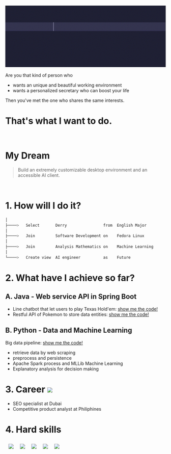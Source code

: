 ![greeting](greeting.gif)

Are you that kind of person who
- wants an unique and beautiful working environment
- wants a personalized secretary who can boost your life

Then you've met the one who shares the same interests.

# **That's what I want to do.**

<br>

# My Dream

> Build an extremely customizable desktop environment and an accessible AI client.
<br>

# 1. How will I do it?

```bash
│
├────>   Select       Derry                from  English Major
│
├────>   Join         Software Development on    Fedora Linux
│
├────>   Join         Analysis Mathematics on    Machine Learning
│
└────>   Create view  AI engineer          as    Future
```

# 2. What have I achieve so far?

## A. Java - Web service API in Spring Boot

- Line chatbot that let users to play Texas Hold'em: [show me the code!](https://github.com/derrykid/Poker-Line-Bot) 
- Restful API of Pokemon to store data entities: [show me the code!](https://github.com/derrykid/Pokemon-RestAPI)


## B. Python - Data and Machine Learning 

Big data pipeline: [show me the code!](https://github.com/derrykid/atu.donegal-bda-module)
- retrieve data by web scraping
- preprocess and persistence
- Apache Spark process and MLLib Machine Learning
- Explanatory analysis for decision making

# 3. Career <a href="https://www.linkedin.com/in/derry-yeh/"><img src="https://www.vectorlogo.zone/logos/linkedin/linkedin-icon.svg" width="30"/></a>

- SEO specialist at Dubai
- Competitive product analyst at Philiphines

# 4. Hard skills

<img src="https://www.vectorlogo.zone/logos/java/java-icon.svg" width="50" style="padding:10px;"/><img src="https://www.vectorlogo.zone/logos/python/python-icon.svg" width="50" style="padding:10px;"/><img src="https://www.vectorlogo.zone/logos/springio/springio-icon.svg" width="50" style="padding:10px;"/><img src="https://www.vectorlogo.zone/logos/getfedora/getfedora-icon.svg" width="50" style="padding:10px;"/><img src="https://www.vectorlogo.zone/logos/docker/docker-official.svg" width="50" style="padding:10px;"/>
